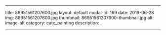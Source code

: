 
---
title: 86951561207600.jpg
layout: default
modal-id: 169
date: 2019-06-28
img: 86951561207600.jpg
thumbnail: 86951561207600-thumbnail.jpg
alt: image-alt
category: cate_painting
description: .

---
